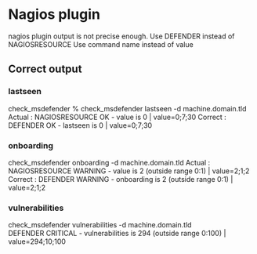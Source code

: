 # Nagios plugin

nagios plugin output is not precise enough.
Use DEFENDER instead of NAGIOSRESOURCE
Use command name instead of value

## Correct output
### lastseen
check_msdefender % check_msdefender lastseen -d machine.domain.tld
Actual : NAGIOSRESOURCE OK - value is 0 | value=0;7;30
Correct : DEFENDER OK - lastseen is 0 | value=0;7;30

### onboarding
check_msdefender onboarding -d machine.domain.tld
Actual : NAGIOSRESOURCE WARNING - value is 2 (outside range 0:1) | value=2;1;2
Correct : DEFENDER WARNING - onboarding is 2 (outside range 0:1) | value=2;1;2

### vulnerabilities
check_msdefender vulnerabilities -d machine.domain.tld    
DEFENDER CRITICAL - vulnerabilities is 294 (outside range 0:100) | value=294;10;100
